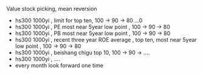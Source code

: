 Value stock picking, mean reversion
* hs300 1000yi , limit for top ten, 100 -> 90 -> 80 ...0
* hs300 1000yi , PE most near 5year low point , 100 -> 90 -> 80
* hs300 1000yi , PB most near 5year low point , 100 -> 90 -> 80
* hs300 1000yi , recent three year ROE average , top ten,  most near 5year low point , 100 -> 90 -> 80
* hs300 1000yi , beishang chigu top 10, 100 -> 90 -> ....
* hs300 1000yi , ....
* every month look forward one time
